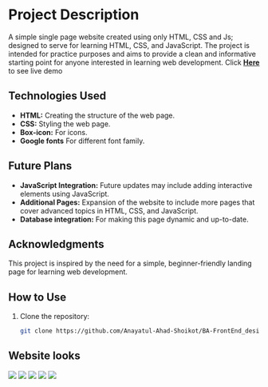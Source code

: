 # Project Description

A simple single page website created using only HTML, CSS and Js; designed to serve for learning HTML, CSS, and JavaScript. The project is intended for practice purposes and aims to provide a clean and informative starting point for anyone interested in learning web development.
Click **[Here](https://web-development-learning-platform-d.vercel.app/)** to see live demo

## Technologies Used

- **HTML:** Creating the structure of the web page.
- **CSS:** Styling the web page.
- **Box-icon:** For icons.
- **Google fonts** For different font family.

## Future Plans

- **JavaScript Integration:** Future updates may include adding interactive elements using JavaScript.
- **Additional Pages:** Expansion of the website to include more pages that cover advanced topics in HTML, CSS, and JavaScript.
- **Database integration:** For making this page dynamic and up-to-date.

## Acknowledgments

This project is inspired by the need for a simple, beginner-friendly landing page for learning web development.

## How to Use

1. Clone the repository:
   ```bash
   git clone https://github.com/Anayatul-Ahad-Shoikot/BA-FrontEnd_design_01.git

## Website looks

![](assets/img_01.png)
![](assets/img_02.png)
![](assets/img_03.png)
![](assets/img_04.png)
![](assets/img_05.png)

